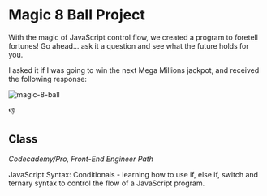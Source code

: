 # Magic 8 Ball Project

With the magic of JavaScript control flow, we created a program to foretell fortunes! Go ahead... ask it a question and see what the future holds for you.

I asked it if I was going to win the next Mega Millions jackpot, and received the following response:

![magic-8-ball](https://user-images.githubusercontent.com/60168324/122629647-7b193c80-d073-11eb-88d7-279b8a0709ad.jpg)

:thumbsdown:


## Class
*Codecademy/Pro, Front-End Engineer Path*

JavaScript Syntax: Conditionals - learning how to use if, else if, switch and ternary syntax to control the flow of a JavaScript program.
